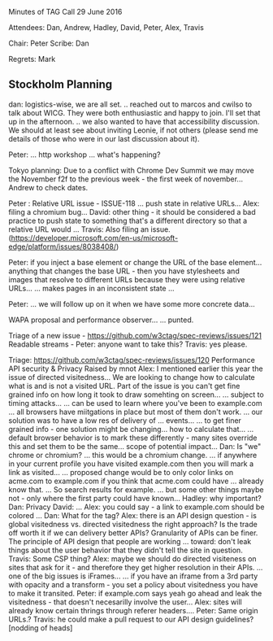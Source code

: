 Minutes of TAG Call 29 June 2016

Attendees: Dan, Andrew, Hadley, David, Peter, Alex, Travis

Chair: Peter
Scribe: Dan

Regrets: Mark

Stockholm Planning
--
dan: logistics-wise, we are all set. 
.. reached out to marcos and cwilso to talk about WICG. They were both enthusiastic and happy to join. I'll set that up in the afternoon.
.. we also wanted to have that accessibility discussion. We should at least see about inviting Leonie, if not others (please send me details of those who were in our last discussion about it).

Peter: ... http workshop ... what's happening?

Tokyo planning: Due to a conflict with Chrome Dev Summit we may move the November f2f to the previous week - the first week of november...
Andrew to check dates.


Peter : Relative URL issue -  ISSUE-118
... push state in relative URLs...
Alex: filing a chromium bug...
David: other thing - it should be considered a bad practice to push state to something that's a different directory so that a relative URL would ...
Travis: Also filing an issue. (https://developer.microsoft.com/en-us/microsoft-edge/platform/issues/8038408/)

Peter: if you inject a base element or change the URL of the base element... anything that changes the base URL - then you have stylesheets and images that resolve to different URLs because they were using relative URLs...
... makes pages in an inconsistent state ...

Peter: ... we will follow up on it when we have some more concrete data...

WAPA proposal and performance observer...
... punted.

Triage of a new issue - https://github.com/w3ctag/spec-reviews/issues/121
Readable streams - 
Peter: anyone want to take this?
Travis: yes please.

Triage: https://github.com/w3ctag/spec-reviews/issues/120
Performance API security & Privacy
Raised by mnot
Alex: I mentioned earlier this year the issue of directed visitedness... We are looking to change how to calculate what is and is not a visited URL. Part of the issue is you can't get fine grained info on how long it took to draw somehting on screen...
... subject to timing attacks...
... can be used to learn where you've been to example.com
... all browsers have miitgations in place but most of them don't work.
... our solution was to have a low res of delivery of ... events...
... to get finer grained info - one solution might be changing... how to calculate that...
... default browser behavior is to mark these differently - many sites override this and set them to be the same... scope of potential impact... 
Dan: Is "we" chrome or chromium?
... this would be a chromium change.
... if anywhere in your current profile you have visited example.com then you will mark a link as visited...
... proposed change would be to only color links on acme.com to example.com if you think that acme.com could have 
... already know that.
... So search results for example.
... but some other things maybe not - only where the first party could have known...
Hadley: why important?
Dan: Privacy
David: ...
Alex: you could say - a link to example.com should be colored ...
Dan: What for the tag?
Alex: there is an API design question - is global visitedness vs. directed visitedness the right approach? Is the trade off worth it if we can delivery better APIs? Granularity of APIs can be finer. The principle of API design that people are working 
... toward: don't leak things about the user behavior that they didn't tell the site in question.
Travis: Some CSP thing?
Alex: maybe we should do directed visiteness on sites that ask for it - and therefore they get higher resolution in their APIs.
... one of the big issues is iFrames...
... if you have an iframe from a 3rd party with opacity and a transform - you set a policy about visitedness you have to make it transited.
Peter: if example.com says yeah go ahead and leak the visitedness - that doesn't necesarilly involve the user...
Alex: sites will already know certain thrings through referer headers....
Peter: Same origin URLs.?
Travis: he could make a pull request to our API design guidelines?
[nodding of heads]


